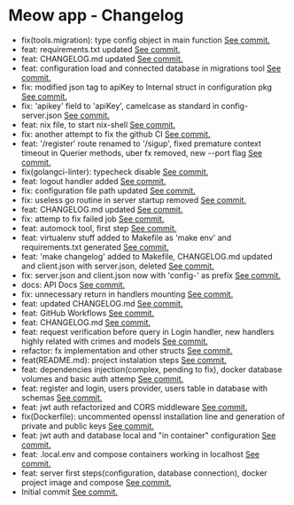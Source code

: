 # Meow app - Changelog
 - fix(tools.migration): type config object in main function [See commit.](https://github.com/luisnquin/meow-app/commit/9519dcae3eb3545720aabab168ef4bb57bf71382)<br>
 - feat: requirements.txt updated [See commit.](https://github.com/luisnquin/meow-app/commit/7a8258b5585586123f5242813e3a4f8300194df8)<br>
 - feat: CHANGELOG.md updated [See commit.](https://github.com/luisnquin/meow-app/commit/6529d41762b73e682d759900866068dbc4b9d2d2)<br>
 - feat: configuration load and connected database in migrations tool [See commit.](https://github.com/luisnquin/meow-app/commit/2af26bd61047222c060b9c2b715a1dbdd62e8dad)<br>
 - fix: modified json tag to apiKey to Internal struct in configuration pkg [See commit.](https://github.com/luisnquin/meow-app/commit/81f10e197a3ba2b15fda404f7c70dc8ca6305d24)<br>
 - fix: 'apikey' field to 'apiKey', camelcase as standard in config-server.json [See commit.](https://github.com/luisnquin/meow-app/commit/3b62640c10bcde10d4ec2fc466f20b57d2b1bf41)<br>
 - feat: nix file, to start nix-shell [See commit.](https://github.com/luisnquin/meow-app/commit/445512742f1aba6b18de495b658d7c312bd38191)<br>
 - fix: another attempt to fix the github CI [See commit.](https://github.com/luisnquin/meow-app/commit/d6b969a8d8c7c201cfc968d9a5782d14d4df89c3)<br>
 - feat: '/register' route renamed to '/sigup', fixed premature context timeout in Querier methods, uber fx removed, new --port flag [See commit.](https://github.com/luisnquin/meow-app/commit/6ee4c18134e6c8b3483ffd3804eb5289e1b310d0)<br>
 - fix(golangci-linter): typecheck disable [See commit.](https://github.com/luisnquin/meow-app/commit/8b0612a837f73fbc00f7572d15789cb4a825e4e4)<br>
 - feat: logout handler added [See commit.](https://github.com/luisnquin/meow-app/commit/4b950c4ab119ee612a39cec44e14f23e56d9fa1a)<br>
 - fix: configuration file path updated [See commit.](https://github.com/luisnquin/meow-app/commit/1b360f8a096a6922516524bd36fc40020357eb63)<br>
 - fix: useless go routine in server startup removed [See commit.](https://github.com/luisnquin/meow-app/commit/2e423eaf37ffc8cb775d0f61ab5960e58c04e17c)<br>
 - feat: CHANGELOG.md updated [See commit.](https://github.com/luisnquin/meow-app/commit/fae9fde6b58c1d2ce7f5129b65944bb301a56d34)<br>
 - fix: attemp to fix failed job [See commit.](https://github.com/luisnquin/meow-app/commit/439646598190a55751bfd27ac2647d57b53cb04a)<br>
 - feat: automock tool, first step [See commit.](https://github.com/luisnquin/meow-app/commit/5c8ee4625e9342afe6c5c1d1c8e0d82096556de7)<br>
 - feat: virtualenv stuff added to Makefile as 'make env' and requirements.txt generated [See commit.](https://github.com/luisnquin/meow-app/commit/8796d9c231cfe5b11fda99b1ed66454f69992177)<br>
 - feat: 'make changelog' added to Makefile, CHANGELOG.md updated and client.json with server.json, deleted [See commit.](https://github.com/luisnquin/meow-app/commit/99b004b74cc462efd1f6756602a8da857d5793ca)<br>
 - fix: server.json and client.json now with 'config-' as prefix [See commit.](https://github.com/luisnquin/meow-app/commit/50caf6f75d8480689ecdb830f293cdc9f4471ab5)<br>
 - docs: API Docs [See commit.](https://github.com/luisnquin/meow-app/commit/1460d9440b9020c95e1da2fcf9fe45f47b908e80)<br>
 - fix: unnecessary return in handlers mounting [See commit.](https://github.com/luisnquin/meow-app/commit/e7da909e217d297a2167704277f60a537841c784)<br>
 - feat: updated CHANGELOG.md [See commit.](https://github.com/luisnquin/meow-app/commit/f61d52d7853055b1419f768e50a1890f8f2b0862)<br>
 - feat: GitHub Workflows [See commit.](https://github.com/luisnquin/meow-app/commit/4bf4ff2115ba4e2803f84ce1644a520ec870189e)<br>
 - feat: CHANGELOG.md [See commit.](https://github.com/luisnquin/meow-app/commit/98103f796851352f7499fd1f89d7836dc49a1573)<br>
 - feat: request verification before query in Login handler, new handlers highly related with crimes and models [See commit.](https://github.com/luisnquin/meow-app/commit/65912bbb062bb6e869ed3280ff89e4a60df1f392)<br>
 - refactor: fx implementation and other structs [See commit.](https://github.com/luisnquin/meow-app/commit/0cd552b88b900a642dcbc4f41b8a28ababf62527)<br>
 - feat(README.md): project instalation steps [See commit.](https://github.com/luisnquin/meow-app/commit/e7ded7da585c197179178e3bd5ba3cfa833bb8b3)<br>
 - feat: dependencies injection(complex, pending to fix), docker database volumes and basic auth attemp [See commit.](https://github.com/luisnquin/meow-app/commit/e18047cf53a6ed4cfc93bd59ce3e5f3fa3e81050)<br>
 - feat: register and login, users provider, users table in database with schemas [See commit.](https://github.com/luisnquin/meow-app/commit/971bc6e88bb48e2f0aa03d6004aa73db38ab5c16)<br>
 - feat: jwt auth refactorized and CORS middleware [See commit.](https://github.com/luisnquin/meow-app/commit/86782e20ac8e56bece0e86969639cd45413b0899)<br>
 - fix(Dockerfile): uncommented openssl installation line and generation of private and public keys [See commit.](https://github.com/luisnquin/meow-app/commit/70cae4c6623405be9068e2acfe209094fad1506d)<br>
 - feat: jwt auth and database local and "in container" configuration [See commit.](https://github.com/luisnquin/meow-app/commit/e219bdf6bd38426f62861f69ecd3a479fc1ca185)<br>
 - feat: .local.env and compose containers working in localhost [See commit.](https://github.com/luisnquin/meow-app/commit/883f89fa8b33b7bffc25b480ebaf0ca8447cbff7)<br>
 - feat: server first steps(configuration, database connection), docker project image and compose [See commit.](https://github.com/luisnquin/meow-app/commit/a302331467168754b1267e04ad7da0200e3590f2)<br>
 - Initial commit [See commit.](https://github.com/luisnquin/meow-app/commit/4f2068caabba824e667e7cd71b52f8dbe78f8c73)<br>